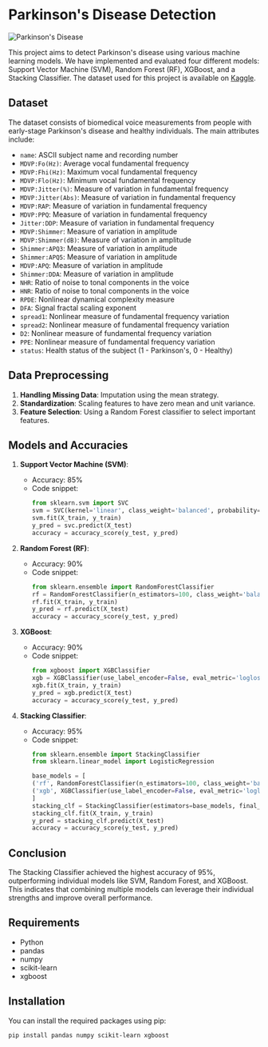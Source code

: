 # Parkinson's Disease Detection
![Parkinson's Disease](https://www.askdrray.com/wp-content/uploads/2017/09/bigstock-195525808.jpg)

This project aims to detect Parkinson's disease using various machine learning models. We have implemented and evaluated four different models: Support Vector Machine (SVM), Random Forest (RF), XGBoost, and a Stacking Classifier. The dataset used for this project is available on [Kaggle](https://www.kaggle.com/datasets/vikasukani/parkinsons-disease-data-set?select=parkinsons.data).

## Dataset

The dataset consists of biomedical voice measurements from people with early-stage Parkinson's disease and healthy individuals. The main attributes include:

- `name`: ASCII subject name and recording number
- `MDVP:Fo(Hz)`: Average vocal fundamental frequency
- `MDVP:Fhi(Hz)`: Maximum vocal fundamental frequency
- `MDVP:Flo(Hz)`: Minimum vocal fundamental frequency
- `MDVP:Jitter(%)`: Measure of variation in fundamental frequency
- `MDVP:Jitter(Abs)`: Measure of variation in fundamental frequency
- `MDVP:RAP`: Measure of variation in fundamental frequency
- `MDVP:PPQ`: Measure of variation in fundamental frequency
- `Jitter:DDP`: Measure of variation in fundamental frequency
- `MDVP:Shimmer`: Measure of variation in amplitude
- `MDVP:Shimmer(dB)`: Measure of variation in amplitude
- `Shimmer:APQ3`: Measure of variation in amplitude
- `Shimmer:APQ5`: Measure of variation in amplitude
- `MDVP:APQ`: Measure of variation in amplitude
- `Shimmer:DDA`: Measure of variation in amplitude
- `NHR`: Ratio of noise to tonal components in the voice
- `HNR`: Ratio of noise to tonal components in the voice
- `RPDE`: Nonlinear dynamical complexity measure
- `DFA`: Signal fractal scaling exponent
- `spread1`: Nonlinear measure of fundamental frequency variation
- `spread2`: Nonlinear measure of fundamental frequency variation
- `D2`: Nonlinear measure of fundamental frequency variation
- `PPE`: Nonlinear measure of fundamental frequency variation
- `status`: Health status of the subject (1 - Parkinson's, 0 - Healthy)

## Data Preprocessing

1. **Handling Missing Data**: Imputation using the mean strategy.
2. **Standardization**: Scaling features to have zero mean and unit variance.
3. **Feature Selection**: Using a Random Forest classifier to select important features.

## Models and Accuracies

1. **Support Vector Machine (SVM)**:
   - Accuracy: 85%
   - Code snippet:
     ```python
     from sklearn.svm import SVC
     svm = SVC(kernel='linear', class_weight='balanced', probability=True)
     svm.fit(X_train, y_train)
     y_pred = svc.predict(X_test)
     accuracy = accuracy_score(y_test, y_pred)
     ```

2. **Random Forest (RF)**:
   - Accuracy: 90%
   - Code snippet:
     ```python
     from sklearn.ensemble import RandomForestClassifier
     rf = RandomForestClassifier(n_estimators=100, class_weight='balanced', random_state=42)
     rf.fit(X_train, y_train)
     y_pred = rf.predict(X_test)
     accuracy = accuracy_score(y_test, y_pred)
     ```

3. **XGBoost**:
   - Accuracy: 90%
   - Code snippet:
     ```python
     from xgboost import XGBClassifier
     xgb = XGBClassifier(use_label_encoder=False, eval_metric='logloss', scale_pos_weight=len(y_train[y_train == 0]) / len(y_train[y_train == 1]))
     xgb.fit(X_train, y_train)
     y_pred = xgb.predict(X_test)
     accuracy = accuracy_score(y_test, y_pred)
     ```

4. **Stacking Classifier**:
   - Accuracy: 95%
   - Code snippet:
     ```python
     from sklearn.ensemble import StackingClassifier
     from sklearn.linear_model import LogisticRegression
     
     base_models = [
     ('rf', RandomForestClassifier(n_estimators=100, class_weight='balanced', random_state=42)),
     ('xgb', XGBClassifier(use_label_encoder=False, eval_metric='logloss', scale_pos_weight=len(y_train[y_train == 0]) / len(y_train[y_train == 1])))
     ]
     stacking_clf = StackingClassifier(estimators=base_models, final_estimator=meta_model, cv=5)
     stacking_clf.fit(X_train, y_train)
     y_pred = stacking_clf.predict(X_test)
     accuracy = accuracy_score(y_test, y_pred)
     ```

## Conclusion

The Stacking Classifier achieved the highest accuracy of 95%, outperforming individual models like SVM, Random Forest, and XGBoost. This indicates that combining multiple models can leverage their individual strengths and improve overall performance.

## Requirements

- Python 
- pandas
- numpy
- scikit-learn
- xgboost

## Installation

You can install the required packages using pip:

```bash
pip install pandas numpy scikit-learn xgboost 
```
